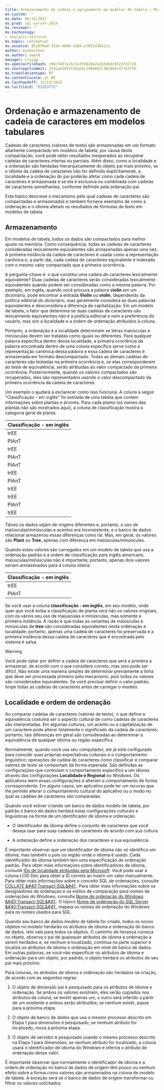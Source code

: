 ```yaml
---
title: Armazenamento de cadeia e agrupamento em modelos de tabela | Microsoft Docs
ms.custom: ''
ms.date: 06/13/2017
ms.prod: sql-server-2014
ms.reviewer: ''
ms.technology:
- analysis-services
ms.topic: conceptual
ms.assetid: 8516f0ad-32ee-4688-a304-e705143642ca
author: minewiskan
ms.author: owend
manager: craigg
ms.openlocfilehash: c9bc74d7ac6c1e3fb826e2a1b3ebdc0122fd2720
ms.sourcegitcommit: 334cae1925fa5ac6c140e0b2c38c844c477e3ffb
ms.translationtype: MT
ms.contentlocale: pt-BR
ms.lasthandoff: 12/13/2018
ms.locfileid: "53353772"
---
```

# <a name="string-storage-and-collation-in-tabular-models"></a>Ordenação e armazenamento de cadeia de caracteres em modelos tabulares
  Cadeias de caracteres (valores de texto) são armazenadas em um formato altamente compactado em modelos de tabela; por causa desta compactação, você pode obter resultados inesperados ao recuperar cadeias de caracteres inteiras ou parciais. Além disso, como a localidade e a ordenação são herdadas hierarquicamente do objeto pai mais próximo, se o idioma da cadeia de caracteres não for definido explicitamente, a localidade e a ordenação do pai poderão afetar como cada cadeia de caracteres é armazenada e se ela é exclusiva ou combinada com cadeias de caracteres semelhantes, conforme definido pela ordenação pai.  
  
 Este tópico descreve o mecanismo pelo qual cadeias de caracteres são compactadas e armazenados e também fornece exemplos de como a ordenação e o idioma afetam os resultados de fórmulas de texto em modelos de tabela.  
  
## <a name="storage"></a>Armazenamento  
 Em modelos de tabela, todos os dados são compactados para melhor ajuste na memória. Como consequência, todas as cadeias de caracteres consideradas lexicalmente equivalentes são armazenadas apenas uma vez. A primeira instância da cadeia de caracteres é usada como a representação canônica e, a partir daí, cada cadeia de caracteres equivalente é indexada com o mesmo valor compactado que a primeira ocorrência.  
  
 A pergunta-chave é: o que constitui uma cadeia de caracteres lexicalmente equivalente? Duas cadeias de caracteres serão consideradas lexicalmente equivalentes quando podem ser consideradas como a mesma palavra. Por exemplo, em inglês, quando você procura a palavra **violin** em um dicionário, pode encontrar a entrada **Violin** ou **violin**, dependendo da política editorial do dicionário, mas geralmente considera as duas palavras equivalentes e desconsidera a diferença de capitalização. Em um modelo de tabela, o fator que determina se duas cadeias de caracteres são lexicalmente equivalentes não é a política editorial e nem a preferência do usuário, mas sim a localidade e a ordem de ordenação atribuídos à coluna.  
  
 Portanto, a ordenação e a localidade determinam se letras maiúsculas e minúsculas devem ser tratadas como iguais ou diferentes. Para qualquer palavra específica dentro dessa localidade, a primeira ocorrência da palavra encontrada dentro de uma coluna específica serve como a representação canônica dessa palavra e essa cadeia de caracteres é armazenada em formato descompactado.  Todas as demais cadeias de caracteres são testadas na primeira ocorrência e, se elas corresponderem ao teste de equivalência, serão atribuídas ao valor compactado da primeira ocorrência. Posteriormente, quando os valores compactados são recuperados, eles são representados usando o valor descompactado da primeira ocorrência da cadeia de caracteres.  
  
 Um exemplo o ajudará a esclarecer como isso funciona. A coluna a seguir "Classificação - em inglês" foi extraída de uma tabela que contém informações sobre plantas e árvores. Para cada planta (os nomes das plantas não são mostrados aqui), a coluna de classificação mostra a categoria geral de planta.  
  
|Classificação - em inglês|  
|-------------------------------|  
|trEE|  
|PlAnT|  
|trEE|  
|PlAnT|  
|PlAnT|  
|trEE|  
|PlAnT|  
|trEE|  
|trEE|  
|PlAnT|  
|trEE|  
  
 Talvez os dados sejam de origens diferentes e, portanto, o uso de maiúsculas/minúsculas e acentos era inconsistente, e o banco de dados relacional armazenou essas diferenças como tal. Mas, em geral, os valores são **Plant** ou **Tree**, apenas com diferença em maiúsculas/minúsculas.  
  
 Quando estes valores são carregados em um modelo de tabela que usa a ordenação padrão e a ordem de classificação para inglês americano, maiúsculas/minúsculas não é importante; portanto, apenas dois valores seriam armazenados para a coluna inteira:  
  
|Classificação - em inglês|  
|-------------------------------|  
|trEE|  
|PlAnT|  
  
 Se você usar a coluna **classificação - em inglês**, em seu modelo, onde quer que você exiba a classificação de planta verá não os valores originais, com os vários seu uso de maiusculas e minúsculas, mas somente a primeira instância. A razão é que todas as variantes de maiúsculas e minúsculas de **tree** são consideradas equivalentes nesta ordenação e localidade; portanto, apenas uma cadeia de caracteres foi preservada e a primeira instância dessa cadeia de caracteres que é encontrada pelo sistema é salva.  
  
> [!WARNING]  
>  Você pode optar por definir a cadeia de caracteres que será a primeira a armazenar, de acordo com o que considere correto, mas isso pode ser difícil. Não existe uma maneira simples de determinar previamente a linha que deve ser processada primeiro pelo mecanismo, pois todos os valores são considerados equivalentes. Se você precisar definir o valor padrão, limpe todas as cadeias de caracteres antes de carregar o modelo.  
  
## <a name="locale-and-collation-order"></a>Localidade e ordem de ordenação  
 Ao comparar cadeias de caracteres (valores de texto), o que define a equivalência costuma ser o aspecto cultural de como cadeias de caracteres são interpretadas. Em algumas culturas, um acento ou a capitalização de um caractere pode alterar totalmente o significado da cadeia de caracteres; portanto, tais diferenças em geral são consideradas ao determinar a equivalência de qualquer idioma ou região específica.  
  
 Normalmente, quando você usa seu computador, ele já está configurado para coincidir suas próprias expectativas culturais e o comportamento linguístico; operações de cadeia de caracteres como classificar e comparar valores de texto se comportam da forma esperada. São definidas as configurações que controlam o comportamento específico a um idioma através das configurações **Localidade e Regional** no Windows. Os aplicativos leem essas configurações e alteram o comportamento de forma correspondente. Em alguns casos, um aplicativo pode ter um recurso que lhe permite alterar o comportamento cultural do aplicativo ou o modo no qual as cadeias de caracteres são comparadas.  
  
 Quando você estiver criando um banco de dados modelo de tabela, por padrão o banco de dados herdará estas configurações culturais e linguísticas na forma de um identificador de idioma e ordenação.  
  
-   O identificador de idioma define o conjunto de caracteres que você deseja usar para suas cadeias de caracteres de acordo com sua cultura.  
  
-   A ordenação define a ordenação dos caracteres e sua equivalência.  
  
 É importante observar que um identificador de idioma não só identifica um idioma, mas também o país ou região onde o idioma é usado. Cada identificador de idioma também tem uma especificação de ordenação padrão. Para obter mais informações sobre identificadores de idioma, consulte [IDs de localidade atribuídas pela Microsoft](https://msdn.microsoft.com/goglobal/bb964664.aspx). Você pode usar a coluna LCID Dec para obter a ID correta ao inserir um valor manualmente. Para obter mais informações sobre o conceito SQL de ordenações, consulte [COLLATE &amp;#40;Transact-SQL&amp;#41;](/sql/t-sql/statements/collations). Para obter mais informações sobre os designadores de ordenação e os estilos de comparação para nomes de ordenações do Windows, consulte [Nome de ordenação do Windows &amp;#40;Transact-SQL&amp;#41;](/sql/t-sql/statements/windows-collation-name-transact-sql). O tópico [Nome de ordenação do SQL Server &amp;#40;Transact-SQL&amp;#41;](/sql/t-sql/statements/sql-server-collation-name-transact-sql), mapeia os nomes de ordenação do Windows para os nomes usados para SQL.  
  
 Quando seu banco de dados modelo de tabela for criado, todos os novos objetos no modelo herdarão os atributos de idioma e ordenação do banco de dados. Isto vale para todos os objetos. O caminho de herança começa no objeto, observa o pai de quaisquer atributos de idioma e ordenação a serem herdados e, se nenhum é localizado, continua na parte superior e localiza os atributos de idioma e ordenação em nível de banco de dados. Em outras palavras, se você não especificar os atributos de idioma e ordenação para um objeto, por padrão, o objeto herdará os atributos de seu pai mais próximo.  
  
 Para colunas, os atributos de idioma e ordenação são herdados na criação, de acordo com as seguintes regras:  
  
1.  O objeto de dimensão pai é pesquisado para os atributos de idioma e ordenação. Se ambos os valores existirem, eles serão copiados nos atributos da coluna; se existir apenas um, o outro será inferido a partir de um existente e ambos serão atribuídos; se nenhum existir, passe para a próxima etapa.  
  
2.  O objeto de banco de dados que usa o mesmo processo descrito em Etapa 1 para dimensões é pesquisado; se nenhum atributo for localizado, mova à próxima etapa.  
  
3.  O objeto de servidor é pesquisado usando o mesmo processo descrito na Etapa 1 para dimensões; se nenhum atributo for localizado, a coluna usará o identificador de idioma do Windows e inferirá o atributo de ordenação desse valor.  
  
 É importante observar que normalmente o identificador de idioma e a ordem de ordenação no banco de dados de origem têm pouco ou nenhum efeito sobre a forma como valores são armazenados na coluna de modelo de tabela. A exceção será se o banco de dados de origem transformar ou filtrar os valores solicitados.  
  
  
